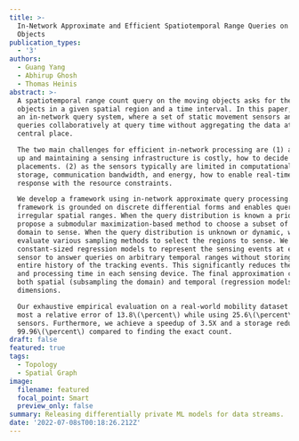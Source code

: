 ```yaml
---
title: >-
  In-Network Approximate and Efficient Spatiotemporal Range Queries on Moving
  Objects
publication_types:
  - '3'
authors:
  - Guang Yang
  - Abhirup Ghosh
  - Thomas Heinis
abstract: >-
  A spatiotemporal range count query on the moving objects asks for the count of
  objects in a given spatial region and a time interval. In this paper, we study
  an in-network query system, where a set of static movement sensors answer
  queries collaboratively at query time without aggregating the data at a
  central place.

  The two main challenges for efficient in-network processing are (1) as setting
  up and maintaining a sensing infrastructure is costly, how to decide their
  placements. (2) as the sensors typically are limited in computational power,
  storage, communication bandwidth, and energy, how to enable real-time query
  response with the resource constraints.

  We develop a framework using in-network approximate query processing. The
  framework is grounded on discrete differential forms and enables queries on
  irregular spatial ranges. When the query distribution is known a priori, we
  propose a submodular maximization-based method to choose a subset of the
  domain to sense. When the query distribution is unknown or dynamic, we
  evaluate various sampling methods to select the regions to sense. We use
  constant-sized regression models to represent the sensing events at each
  sensor to answer queries on arbitrary temporal ranges without storing the
  entire history of the tracking events. This significantly reduces the storage
  and processing time in each sensing device. The final approximation comes from
  both spatial (subsampling the domain) and temporal (regression models)
  dimensions.

  Our exhaustive empirical evaluation on a real-world mobility dataset shows at
  most a relative error of 13.8\(\percent\) while using 25.6\(\percent\) of
  sensors. Furthermore, we achieve a speedup of 3.5X and a storage reduction of
  99.96\(\percent\) compared to finding the exact count.
draft: false
featured: true
tags:
  - Topology
  - Spatial Graph
image:
  filename: featured
  focal_point: Smart
  preview_only: false
summary: Releasing differentially private ML models for data streams.
date: '2022-07-08sT00:18:26.212Z'
---
```

